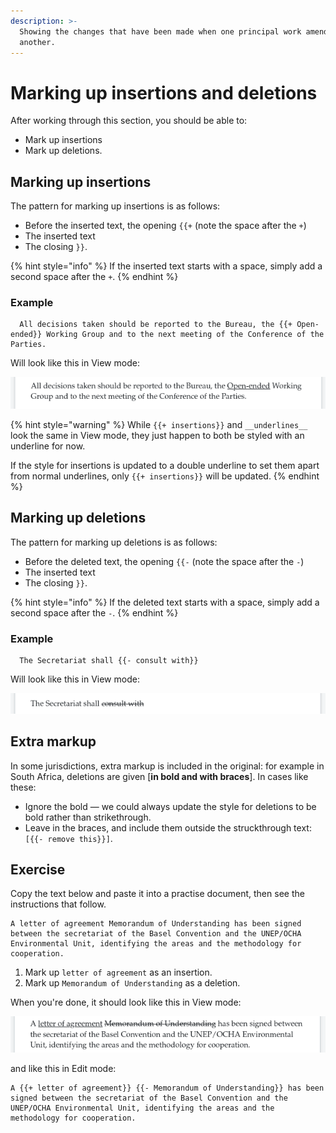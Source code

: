```yaml
---
description: >-
  Showing the changes that have been made when one principal work amends
  another.
---
```


# Marking up insertions and deletions

After working through this section, you should be able to:

* Mark up insertions
* Mark up deletions.

## Marking up insertions

The pattern for marking up insertions is as follows:

* Before the inserted text, the opening `{{+`  (note the space after the `+`)
* The inserted text
* The closing `}}`.

{% hint style="info" %}
If the inserted text starts with a space, simply add a second space after the `+`.
{% endhint %}

### Example

```
  All decisions taken should be reported to the Bureau, the {{+ Open-ended}} Working Group and to the next meeting of the Conference of the Parties.

```

Will look like this in View mode:&#x20;

![](<../.gitbook/assets/image (188).png>)

{% hint style="warning" %}
While `{{+ insertions}}` and `__underlines__` look the same in View mode, they just happen to both be styled with an underline for now.

If the style for insertions is updated to a double underline to set them apart from normal underlines, only `{{+ insertions}}` will be updated.
{% endhint %}

## Marking up deletions

The pattern for marking up deletions is as follows:

* Before the deleted text, the opening `{{-`  (note the space after the `-`)
* The inserted text
* The closing `}}`.

{% hint style="info" %}
If the deleted text starts with a space, simply add a second space after the `-`.
{% endhint %}

### Example

```
  The Secretariat shall {{- consult with}}

```

Will look like this in View mode:&#x20;

![](<../.gitbook/assets/image (192).png>)

## Extra markup

In some jurisdictions, extra markup is included in the original: for example in South Africa, deletions are given \[**in bold and with braces**]. In cases like these:

* Ignore the bold — we could always update the style for deletions to be bold rather than strikethrough.
* Leave in the braces, and include them outside the struckthrough text: `[{{- remove this}}]`.

## Exercise

Copy the text below and paste it into a practise document, then see the instructions that follow.

```
A letter of agreement Memorandum of Understanding has been signed between the secretariat of the Basel Convention and the UNEP/OCHA Environmental Unit, identifying the areas and the methodology for cooperation.

```

1. Mark up `letter of agreement` as an insertion.
2. Mark up `Memorandum of Understanding` as a deletion.&#x20;

When you're done, it should look like this in View mode:

![](<../.gitbook/assets/image (260).png>)

and like this in Edit mode:

```
A {{+ letter of agreement}} {{- Memorandum of Understanding}} has been signed between the secretariat of the Basel Convention and the UNEP/OCHA Environmental Unit, identifying the areas and the methodology for cooperation.

```

